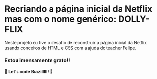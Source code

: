 # Recriando a página inicial da Netflix mas com o nome genérico: DOLLY-FLIX

Neste projeto eu tive o desafio de reconstruir a página inicial da Netflix usando conceitos de HTML e CSS com a ajuda do teacher 
Felipe.

### Estou imensamente grato!!

#### 🚀 Let's code Brazilllll! 🚀
